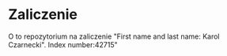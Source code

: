 # Zaliczenie
O to repozytorium na zaliczenie
"First name and last name: Karol Czarnecki".
Index number:42715"
